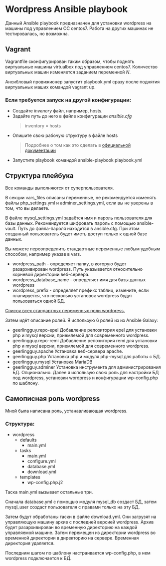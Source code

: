 # Wordpress Ansible playbook
Данный Ansible playbook предназначен для установки wordpress на машины под управлением ОС centos7. Работа на других машинах не тестировалась, но возможна.

## Vagrant
Vagrantfile сконфигурирован таким образом, чтобы поднять виртуальные машины virtualbox под управлением centos7. Количество виртуальных машин изменяется заданием переменной *N*.

Ансибловый провижионер запустит playbook.yml сразу после поднятия виртуальных маших командой vagrant up.
### Если требуется запуск на другой конфигурации:
- Создайте *invenory* файл, например, hosts.
- Задайте путь до него в файле конфигурации *ansible.cfg* 
    > inventory = hosts
- Опишите свою рабочую структуру в файле hosts
    > Подробнее о том как это сделать в [официальной документации](https://docs.ansible.com/ansible/latest/user_guide/intro_inventory.html)
- Запустите playbook командой ansible-playbook playbook.yml

## Структура плейбука
Все команды выполняются от суперпользователя.

В секции vars_files описаны переменные, не рекомендуется изменять файлы php_settings.yml и adminer_settings.yml, если вы не уверены в том, что вы делаете.

В файле mysql_settings.yml задаётся имя и пароль пользователя для базы данных. Рекомендуется шифровать пароль с помощью ansible-vault. Путь до файла-пароля находится в ansible.cfg. При этом созданный пользователь будет иметь доступ только к одной базе данных.

Вы можете переопределить стандартные переменные любым удобным способом, например указав в vars.
- wordpress_path - определяет папку, в которую будет разархивирован wordpress. Путь указывается относительно корневой директории веб-сервера.
- wordpress_database_name - определяет имя для базы данных wordpress
- wordpress_prefix - определяет префикс таблиц, измените, если планируется, что несколько установок wordpress будут пользоваться одной БД.

[Список всех стандартных переменных роли wordpress.](roles/wordpress/defaults/main.yml)

Затем идёт описание ролей. Я использую 6 ролей из из Ansible Galaxy:
- geerlingguy.repo-epel Добавление репозитория epel для установки php и mysql версии, приемлемой для современного wordpress.
- geerlingguy.repo-remi Добавление репозитория remi для установки php и mysql версии, приемлемой для современного wordpress.
- geerlingguy.apache    Установка веб-сервера apache.
- geerlingguy.php       Установка php и модуля php-mysql для работы с БД.
- geerlingguy.mysql     Установка MariaDB
- geerlingguy.adminer   Установка инструмента для администрирования БД. Опционально.
Далее я использую свою роль для настройки БД под wordpress, установки wordpress и конфигурации wp-config.php по шаблону.

## Самописная роль wordpress
Мной была написана роль, устанавливающая wordpress.
### Структура:
- wordpress
    - defaults
        - main.yml
    - tasks
        - main.yml
        - configure.yml
        - database.yml
        - download.yml
    - templates
        - wp-config.php.j2

Таска main.yml вызывает остальные три.

Сначала database.yml с помощью модуля mysql_db создаст БД, затем mysql_user создаст пользователя с правами только на эту БД.

Затем будут обработаны таски в файле download.yml. Они загрузят на управляющую машину архив с последней версией wordpress. Архив будет разархивирован во временную директорию на каждой управляемой машине. Затем перемещен из директории wordpress во временной директории в директорию на сервере. Временная директория удаляется.

Последним шагом по шаблону настраивается wp-config.php, в нем wordpress подключается к БД.